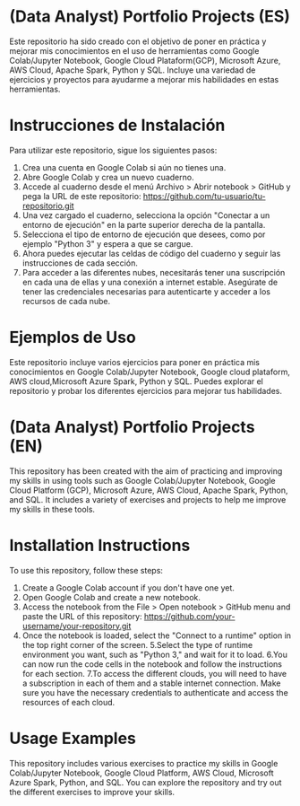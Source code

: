 # (Data Analyst) Portfolio Projects (ES)

Este repositorio ha sido creado con el objetivo de poner en práctica y mejorar mis conocimientos en el uso de herramientas como Google Colab/Jupyter Notebook, Google Cloud Plataform(GCP), Microsoft Azure, AWS Cloud, Apache Spark, Python y SQL. Incluye una variedad de ejercicios y proyectos para ayudarme a mejorar mis habilidades en estas herramientas.


# Instrucciones de Instalación
Para utilizar este repositorio, sigue los siguientes pasos:

1. Crea una cuenta en Google Colab si aún no tienes una.
2. Abre Google Colab y crea un nuevo cuaderno.
3. Accede al cuaderno desde el menú Archivo > Abrir notebook > GitHub y pega la URL de este repositorio: https://github.com/tu-usuario/tu-repositorio.git
4. Una vez cargado el cuaderno, selecciona la opción "Conectar a un entorno de ejecución" en la parte superior derecha de la pantalla.
5. Selecciona el tipo de entorno de ejecución que desees, como por ejemplo "Python 3" y espera a que se cargue.
6. Ahora puedes ejecutar las celdas de código del cuaderno y seguir las instrucciones de cada sección.
7. Para acceder a las diferentes nubes, necesitarás tener una suscripción en cada una de ellas y una conexión a internet estable. Asegúrate de tener las credenciales necesarias para autenticarte y acceder a los recursos de cada nube.

# Ejemplos de Uso
Este repositorio incluye varios ejercicios para poner en práctica mis conocimientos en Google Colab/Jupyter Notebook, Google cloud plataform, AWS cloud,Microsoft Azure Spark, Python y SQL. Puedes explorar el repositorio y probar los diferentes ejercicios para mejorar tus habilidades.

# (Data Analyst) Portfolio Projects (EN)
This repository has been created with the aim of practicing and improving my skills in using tools such as Google Colab/Jupyter Notebook, Google Cloud Platform (GCP), Microsoft Azure, AWS Cloud, Apache Spark, Python, and SQL. It includes a variety of exercises and projects to help me improve my skills in these tools.

# Installation Instructions
To use this repository, follow these steps:

1. Create a Google Colab account if you don't have one yet.
2. Open Google Colab and create a new notebook.
3. Access the notebook from the File > Open notebook > GitHub menu and paste the URL of this repository: https://github.com/your-username/your-repository.git
4. Once the notebook is loaded, select the "Connect to a runtime" option in the top right corner of the screen.
5.Select the type of runtime environment you want, such as "Python 3," and wait for it to load.
6.You can now run the code cells in the notebook and follow the instructions for each section.
7.To access the different clouds, you will need to have a subscription in each of them and a stable internet connection. Make sure you have the necessary credentials to authenticate and access the resources of each cloud.

# Usage Examples
This repository includes various exercises to practice my skills in Google Colab/Jupyter Notebook, Google Cloud Platform, AWS Cloud, Microsoft Azure Spark, Python, and SQL. You can explore the repository and try out the different exercises to improve your skills.
